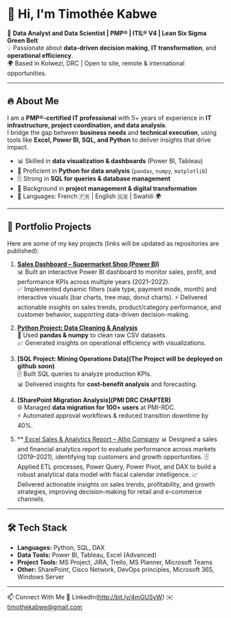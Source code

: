# 👋 Hi, I'm Timothée Kabwe  

🎯 **Data Analyst and Data Scientist | PMP® | ITIL® V4 | Lean Six Sigma Green Belt**  
💡 Passionate about **data-driven decision making**, **IT transformation**, and **operational efficiency**.  
🌍 Based in Kolwezi, DRC | Open to site, remote & international opportunities.  

---

## 🔥 About Me  

I am a **PMP®-certified IT professional** with 5+ years of experience in **IT infrastructure, project coordination, and data analysis**.  
I bridge the gap between **business needs** and **technical execution**, using tools like **Excel, Power BI, SQL, and Python** to deliver insights that drive impact.  

- 📊 Skilled in **data visualization & dashboards** (Power BI, Tableau)  
- 🐍 Proficient in **Python for data analysis** (`pandas`, `numpy`, `matplotlib`)  
- 🗄️ Strong in **SQL for queries & database management**  
- 🚀 Background in **project management & digital transformation**  
- 💬 Languages: French 🇫🇷 | English 🇬🇧 | Swahili 🌍  

---

## 📂 Portfolio Projects  

Here are some of my key projects (links will be updated as repositories are published):  

1. **[Sales Dashboard – Supermarket Shop (Power BI)]([projects/powerbi-it-dashboard/](http://bit.ly/4mRewbJ))**  
   📊 Built an interactive Power BI dashboard to monitor sales, profit, and performance KPIs across multiple years (2021–2022).  
   ✅ Implemented dynamic filters (sale type, payment mode, month) and interactive visuals (bar charts, tree map, donut charts).
   ⚡ Delivered actionable insights on sales trends, product/category performance, and customer behavior, supporting data-driven decision-making.

3. **[Python Project: Data Cleaning & Analysis]([(https://github.com/harold92342/Portfolio-App)])**  
   🐍 Used **pandas & numpy** to clean raw CSV datasets.  
   📈 Generated insights on operational efficiency with visualizations.  

4. **[SQL Project: Mining Operations Data](The Project will be deployed on github soon)**  
   🗄️ Built SQL queries to analyze production KPIs.  
   📊 Delivered insights for **cost-benefit analysis** and forecasting.  

5. **[SharePoint Migration Analysis](PMI DRC CHAPTER)**  
   🌐 Managed **data migration for 100+ users** at PMI-RDC.  
   ⚡ Automated approval workflows & reduced transition downtime by 40%.
6. **[ Excel Sales & Analytics Report – Atliq Company](http://bit.ly/42ibvbZ)
    📊 Designed a sales and financial analytics report to evaluate performance across markets (2019–2021), identifying top customers and growth opportunities.
    🗄️ Applied ETL processes, Power Query, Power Pivot, and DAX to build a robust analytical data model with fiscal calendar intelligence.
    📈 Delivered actionable insights on sales trends, profitability, and growth strategies, improving decision-making for retail and e-commerce channels.

---

## 🛠️ Tech Stack  

- **Languages:** Python, SQL, DAX  
- **Data Tools:** Power BI, Tableau, Excel (Advanced)  
- **Project Tools:** MS Project, JIRA, Trello, MS Planner, Microsoft Teams  
- **Other:** SharePoint, Cisco Network, DevOps principles, Microsoft 365, Windows Server 

---  


📫 Connect With Me
🔗 LinkedIn(http://bit.ly/4mGUSyW)
✉️ timothekabwe@gmail.com

